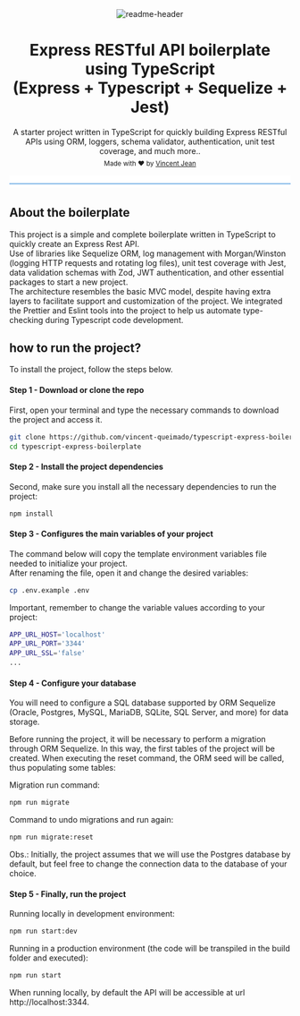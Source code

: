 <div align="center">
  <img src="https://github.com/vincent-queimado/typescript-express-boilerplate/blob/master/public/assets/images/readme-header.png?raw=true" alt="readme-header"/>
</div>

<div align="center">
  <h1>Express RESTful API boilerplate using TypeScript<br/>(Express + Typescript + Sequelize + Jest)</h1>
</div>

<p align="center">
  <span>A starter project written in TypeScript for quickly building Express RESTful APIs using ORM, loggers, schema validator, authentication, unit test coverage, and much more..</span></br>
  <sub>Made with ❤️ by <a href="https://github.com/vincent-queimado">Vincent Jean</a></sub>
</p>

![divider](./public/assets/images/readme-divider.png)

## About the boilerplate

This project is a simple and complete boilerplate written in TypeScript to quickly create an Express Rest API.<br />
Use of libraries like Sequelize ORM, log management with Morgan/Winston (logging HTTP requests and rotating log files), unit test coverage with Jest, data validation schemas with Zod, JWT authentication, and other essential packages to start a new project.<br />
The architecture resembles the basic MVC model, despite having extra layers to facilitate support and customization of the project. We integrated the Prettier and Eslint tools into the project to help us automate type-checking during Typescript code development.

## how to run the project?

To install the project, follow the steps below.

#### Step 1 - Download or clone the repo

First, open your terminal and type the necessary commands to download the project and access it.

```bash
git clone https://github.com/vincent-queimado/typescript-express-boilerplate.git
cd typescript-express-boilerplate
```

#### Step 2 - Install the project dependencies

Second, make sure you install all the necessary dependencies to run the project:

```bash
npm install
```

#### Step 3 - Configures the main variables of your project

The command below will copy the template environment variables file needed to initialize your project.<br />
After renaming the file, open it and change the desired variables:

```bash
cp .env.example .env
```

Important, remember to change the variable values ​​according to your project:

```bash
APP_URL_HOST='localhost'
APP_URL_PORT='3344'
APP_URL_SSL='false'
...
```

#### Step 4 - Configure your database

You will need to configure a SQL database supported by ORM Sequelize (Oracle, Postgres, MySQL, MariaDB, SQLite, SQL Server, and more) for data storage.

Before running the project, it will be necessary to perform a migration through ORM Sequelize. In this way, the first tables of the project will be created. When executing the reset command, the ORM seed will be called, thus populating some tables:

Migration run command:

```bash
npm run migrate
```

Command to undo migrations and run again:

```bash
npm run migrate:reset
```

Obs.: Initially, the project assumes that we will use the Postgres database by default, but feel free to change the connection data to the database of your choice.

#### Step 5 - Finally, run the project

Running locally in development environment:

```bash
npm run start:dev
```

Running in a production environment (the code will be transpiled in the build folder and executed):

```bash
npm run start
```

When running locally, by default the API will be accessible at url http://localhost:3344.
